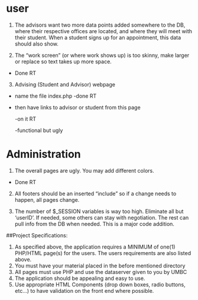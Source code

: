 # user

1. The advisors want two more data points added somewhere to the DB, where their respective offices are located, and where they will meet with their student. When a student signs up for an appointment, this data should also show.

2. The “work screen” (or where work shows up) is too skinny, make larger or replace so text takes up more space.

 * Done RT
3. Advising (Student and Advisor) webpage 


  * name the file index.php -done RT
  * then have links to advisor or student from this page 
  
	 -on it RT

	  -functional but ugly

# Administration
1. The overall pages are ugly. You may add different colors.

 * Done RT

2. All footers should be an inserted “include” so if a change needs to happen, all pages change.

3. The number of $_SESSION variables is way too high. Eliminate all but ‘userID’. If needed, some others can stay with negotiation. The rest can pull info from the DB when needed. This is a major code addition.

##Project Specifications:

1. As specified above, the application requires a MINIMUM of one(1) PHP/HTML page(s) for the users. The users requirements are also listed above. 
2. You must have your material placed in the before mentioned directory
3. All pages must use PHP and use the dataserver given to you by UMBC
4. The application should be appealing and easy to use.
5. Use appropriate HTML Components (drop down boxes, radio buttons, etc…) to have validation on the front end where possible.

